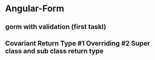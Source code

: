 # Angular-Form
gorm with validation (first taskl)
----------------------------------------------------
Covariant Return Type
#1 Overriding
#2 Super class and sub class return type
---------------------------------------------------
